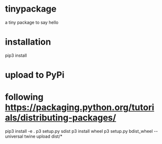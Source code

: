 # tinypackage
a tiny package to say hello

# installation
pip3 install

# upload to PyPi
# following https://packaging.python.org/tutorials/distributing-packages/
pip3 install -e .
p3 setup.py sdist
p3 install wheel
p3 setup.py bdist_wheel --universal
twine upload dist/*

